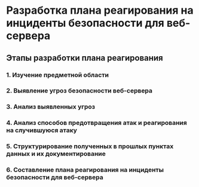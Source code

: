 # Разработка плана реагирования на инциденты безопасности для веб-сервера

## Этапы разработки плана реагирования

### 1. Изучение предметной области

### 2. Выявление угроз безопасности веб-сервера

### 3. Анализ выявленных угроз

### 4. Анализ способов предотвращения атак и реагирования на случившуюся атаку

### 5. Структурирование полученных в прошлых пунктах данных и их документирование

### 6. Составление плана реагирования на инциденты безопасности для веб-сервера

